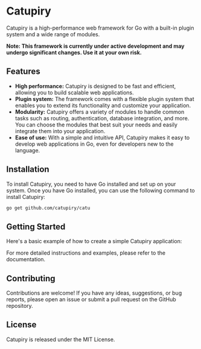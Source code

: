 # Catupiry

Catupiry is a high-performance web framework for Go with a built-in plugin system and a wide range of modules.

**Note: This framework is currently under active development and may undergo significant changes. Use it at your own risk.**

## Features

- **High performance:** Catupiry is designed to be fast and efficient, allowing you to build scalable web applications.
- **Plugin system:** The framework comes with a flexible plugin system that enables you to extend its functionality and customize your application.
- **Modularity:** Catupiry offers a variety of modules to handle common tasks such as routing, authentication, database integration, and more. You can choose the modules that best suit your needs and easily integrate them into your application.
- **Ease of use:** With a simple and intuitive API, Catupiry makes it easy to develop web applications in Go, even for developers new to the language.

## Installation

To install Catupiry, you need to have Go installed and set up on your system. Once you have Go installed, you can use the following command to install Catupiry:

```bash
go get github.com/catupiry/catu
```

## Getting Started
Here's a basic example of how to create a simple Catupiry application:


For more detailed instructions and examples, please refer to the documentation.

## Contributing
Contributions are welcome! If you have any ideas, suggestions, or bug reports, please open an issue or submit a pull request on the GitHub repository.

## License
Catupiry is released under the MIT License.

